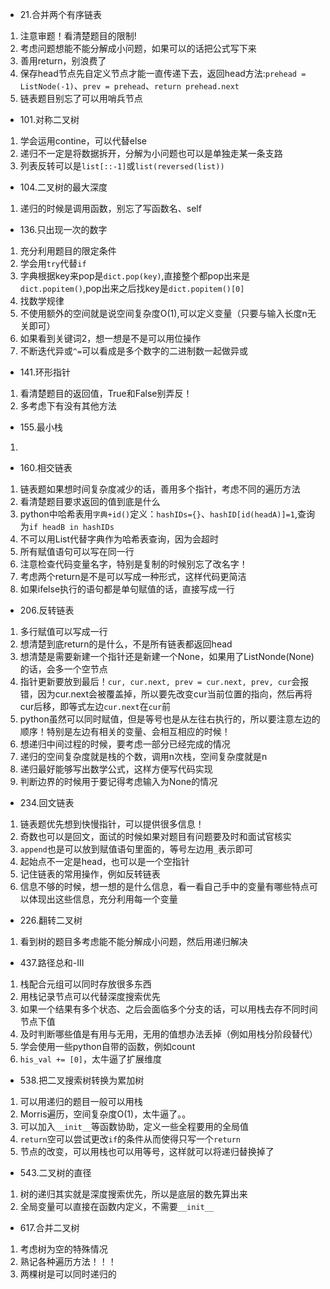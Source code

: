 - 21.合并两个有序链表
1. 注意审题！看清楚题目的限制!
2. 考虑问题想能不能分解成小问题，如果可以的话把公式写下来
3. 善用return，别浪费了
4. 保存head节点先自定义节点才能一直传递下去，返回head方法:`prehead = ListNode(-1)`、`prev = prehead`、`return prehead.next`
5. 链表题目别忘了可以用哨兵节点

- 101.对称二叉树
1. 学会运用contine，可以代替else
2. 递归不一定是将数据拆开，分解为小问题也可以是单独走某一条支路
3. 列表反转可以是`list[::-1]`或`list(reversed(list))`


- 104.二叉树的最大深度
1. 递归的时候是调用函数，别忘了写函数名、self

- 136.只出现一次的数字
1. 充分利用题目的限定条件
2. 学会用`try`代替`if`
3. 字典根据key来pop是`dict.pop(key)`,直接整个都pop出来是`dict.popitem()`,pop出来之后找key是`dict.popitem()[0]`
4. 找数学规律
5. 不使用额外的空间就是说空间复杂度O(1),可以定义变量（只要与输入长度n无关即可）
6. 如果看到关键词2，想一想是不是可以用位操作
7. 不断迭代异或`^=`可以看成是多个数字的二进制数一起做异或

- 141.环形指针
1. 看清楚题目的返回值，True和False别弄反！
2. 多考虑下有没有其他方法

- 155.最小栈
1. 

- 160.相交链表
1. 链表题如果想时间复杂度减少的话，善用多个指针，考虑不同的遍历方法
2. 看清楚题目要求返回的值到底是什么
3. python中哈希表用`字典+id()`定义：`hashIDs={}`、`hashID[id(headA)]=1`,查询为`if headB in hashIDs`
4. 不可以用List代替字典作为哈希表查询，因为会超时
5. 所有赋值语句可以写在同一行
6. 注意检查代码变量名字，特别是复制的时候别忘了改名字！
7. 考虑两个return是不是可以写成一种形式，这样代码更简洁
8. 如果ifelse执行的语句都是单句赋值的话，直接写成一行

- 206.反转链表
1. 多行赋值可以写成一行
2. 想清楚到底return的是什么，不是所有链表都返回head
3. 想清楚是需要新建一个指针还是新建一个None，如果用了ListNonde(None)的话，会多一个空节点
4. 指针更新要放到最后！`cur, cur.next, prev = cur.next, prev, cur`会报错，因为cur.next会被覆盖掉，所以要先改变cur当前位置的指向，然后再将cur后移，即等式左边`cur.next`在`cur`前
5. python虽然可以同时赋值，但是等号也是从左往右执行的，所以要注意左边的顺序！特别是左边有相关的变量、会相互相应的时候！
6. 想递归中间过程的时候，要考虑一部分已经完成的情况
7. 递归的空间复杂度就是栈的个数，调用n次栈，空间复杂度就是n
8. 递归最好能够写出数学公式，这样方便写代码实现
9. 判断边界的时候用于要记得考虑输入为None的情况

- 234.回文链表
1. 链表题优先想到快慢指针，可以提供很多信息！
2. 奇数也可以是回文，面试的时候如果对题目有问题要及时和面试官核实
3. `append`也是可以放到赋值语句里面的，等号左边用`_`表示即可
4. 起始点不一定是head，也可以是一个空指针
5. 记住链表的常用操作，例如反转链表
6. 信息不够的时候，想一想的是什么信息，看一看自己手中的变量有哪些特点可以体现出这些信息，充分利用每一个变量

- 226.翻转二叉树
1. 看到树的题目多考虑能不能分解成小问题，然后用递归解决

- 437.路径总和-III
1. 栈配合元组可以同时存放很多东西
2. 用栈记录节点可以代替深度搜索优先
3. 如果一个结果有多个状态、之后会面临多个分支的话，可以用栈去存不同时间节点下值
4. 及时判断哪些值是有用与无用，无用的值想办法丢掉（例如用栈分阶段替代）
5. 学会使用一些python自带的函数，例如count
6. `his_val += [0]`，太牛逼了扩展维度

- 538.把二叉搜索树转换为累加树
1. 可以用递归的题目一般可以用栈
2. Morris遍历，空间复杂度O(1)，太牛逼了。。
3. 可以加入`__init__`等函数协助，定义一些全程要用的全局值
4. `return`空可以尝试更改`if`的条件从而使得只写一个`return`
5. 节点的改变，可以用栈也可以用等号，这样就可以将递归替换掉了

- 543.二叉树的直径
1. 树的递归其实就是深度搜索优先，所以是底层的数先算出来
2. 全局变量可以直接在函数内定义，不需要`__init__`

- 617.合并二叉树
1. 考虑树为空的特殊情况
2. 熟记各种遍历方法！！！
3. 两棵树是可以同时递归的